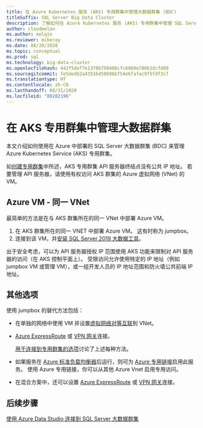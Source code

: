 ```yaml
---
title: 在 Azure Kubernetes 服务 (AKS) 专用群集中管理大数据群集 (BDC)
titleSuffix: SQL Server Big Data Cluster
description: 了解如何在 Azure Kubernetes 服务 (AKS) 专用群集中管理 SQL Server 大数据群集。
author: cloudmelon
ms.author: melqin
ms.reviewer: mikeray
ms.date: 08/20/2020
ms.topic: conceptual
ms.prod: sql
ms.technology: big-data-cluster
ms.openlocfilehash: 442f5def7e1378b750460cfc6860e780b1dcfd80
ms.sourcegitcommit: fe5dedb2a43516450696b754e6fafac9f5fdf3cf
ms.translationtype: HT
ms.contentlocale: zh-CN
ms.lasthandoff: 08/31/2020
ms.locfileid: "89202196"
---
```

# <a name="manage-big-data-cluster-in-aks-private-cluster"></a>在 AKS 专用群集中管理大数据群集

本文介绍如何使用在 Azure 中部署的 SQL Server 大数据群集 (BDC) 来管理 Azure Kubernetes Service (AKS) 专用群集。

如[创建专用群集](/azure/aks/private-clusters/)中所述，AKS 专用群集 API 服务器终结点没有公共 IP 地址。 若要管理 API 服务器，请使用有权访问 AKS 群集的 Azure 虚拟网络 (VNet) 的 VM。

## <a name="azure-vm---same-vnet"></a>Azure VM - 同一 VNet

最简单的方法是在与 AKS 群集所在的同一 VNet 中部署 Azure VM。

1. 在 AKS 群集所在的同一 VNET 中部署 Azure VM。 这有时称为 jumpbox。
1. 连接到该 VM，并[安装 SQL Server 2019 大数据工具](deployment-guidance.md#install-sql-server-2019-big-data-tools)。

出于安全考虑，可以为 API 服务器授权 IP 范围使用 AKS 功能来限制对 API 服务器的访问（在 AKS 控制平面上）。 受限访问允许使用特定的 IP 地址（例如 jumpbox VM 或管理 VM），或一组开发人员的 IP 地址范围和防火墙公共前端 IP 地址。

## <a name="other-options"></a>其他选项

使用 jumpbox 的替代方法包括：

* 在单独的网络中使用 VM 并设置[虚拟网络对等互联](/azure/virtual-network/virtual-network-peering-overview)到 VNet。

* [Azure ExpressRoute](/azure/expressroute/expressroute-introduction) 或 [VPN 网关](/azure/vpn-gateway/vpn-gateway-about-vpngateways)连接。

   [用于连接到专用群集的选项](/azure/aks/private-clusters#options-for-connecting-to-the-private-cluster)讨论了上述每种方法。

* 如果服务在 [Azure 标准负载均衡器](/azure/aks/load-balancer-standard)后运行，则可为 [Azure 专用链接](/azure/private-link/private-link-service-overview#limitations)启用此服务。 使用 Azure 专用链接，你可以从其他 Azure Vnet 启用专用访问。

* 在混合方案中，还可以设置 [Azure ExpressRoute](/azure/expressroute/expressroute-introduction) 或 [VPN 网关](/azure/vpn-gateway/vpn-gateway-about-vpngateways)连接。

## <a name="next-steps"></a>后续步骤

[使用 Azure Data Studio 连接到 SQL Server 大数据群集](connect-to-big-data-cluster.md)